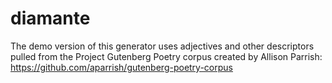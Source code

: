 # diamante

The demo version of this generator uses adjectives and other descriptors pulled from the Project Gutenberg Poetry corpus created by Allison Parrish: https://github.com/aparrish/gutenberg-poetry-corpus 
